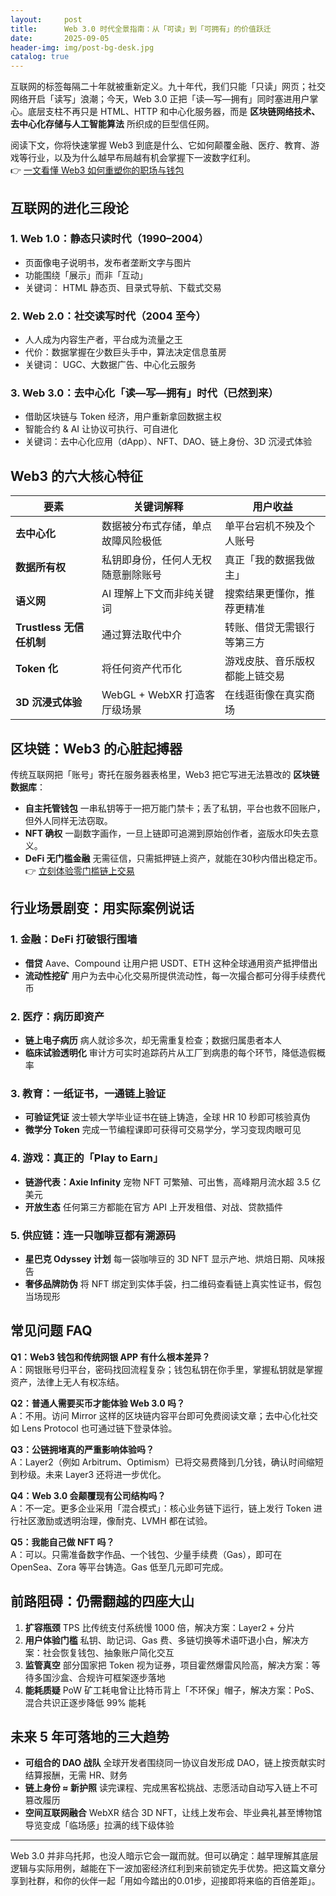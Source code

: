 ```yaml
---
layout:     post
title:      Web 3.0 时代全景指南：从「可读」到「可拥有」的价值跃迁
date:       2025-09-05
header-img: img/post-bg-desk.jpg
catalog: true
---
```


互联网的标签每隔二十年就被重新定义。九十年代，我们只能「只读」网页；社交网络开启「读写」浪潮；今天，Web 3.0 正把「读—写—拥有」同时塞进用户掌心。底层支柱不再只是 HTML、HTTP 和中心化服务器，而是 **区块链网络技术、去中心化存储与人工智能算法** 所织成的巨型信任网。

阅读下文，你将快速掌握 Web3 到底是什么、它如何颠覆金融、医疗、教育、游戏等行业，以及为什么越早布局越有机会掌握下一波数字红利。  
👉 [一文看懂 Web3 如何重塑你的职场与钱包](https://okxdog.com/)

## 互联网的进化三段论

### 1. Web 1.0：静态只读时代（1990–2004）
- 页面像电子说明书，发布者垄断文字与图片
- 功能围绕「展示」而非「互动」
- 关键词： HTML 静态页、目录式导航、下载式交易

### 2. Web 2.0：社交读写时代（2004 至今）
- 人人成为内容生产者，平台成为流量之王
- 代价：数据掌握在少数巨头手中，算法决定信息茧房
- 关键词： UGC、大数据广告、中心化云服务

### 3. Web 3.0：去中心化「读—写—拥有」时代（已然到来）
- 借助区块链与 Token 经济，用户重新拿回数据主权
- 智能合约 & AI 让协议可执行、可自进化
- 关键词：去中心化应用（dApp）、NFT、DAO、链上身份、3D 沉浸式体验

## Web3 的六大核心特征

| 要素 | 关键词解释 | 用户收益 |
|---|---|---|
| **去中心化** | 数据被分布式存储，单点故障风险极低 | 单平台宕机不殃及个人账号 |
| **数据所有权** | 私钥即身份，任何人无权随意删除账号 | 真正「我的数据我做主」 |
| **语义网** | AI 理解上下文而非纯关键词 | 搜索结果更懂你，推荐更精准 |
| **Trustless 无信任机制** | 通过算法取代中介 | 转账、借贷无需银行等第三方 |
| **Token 化** | 将任何资产代币化 | 游戏皮肤、音乐版权都能上链交易 |
| **3D 沉浸式体验** | WebGL + WebXR 打造客厅级场景 | 在线逛街像在真实商场 |

## 区块链：Web3 的心脏起搏器

传统互联网把「账号」寄托在服务器表格里，Web3 把它写进无法篡改的 **区块链数据库**：

- **自主托管钱包** 一串私钥等于一把万能门禁卡；丢了私钥，平台也救不回账户，但外人同样无法窃取。
- **NFT 确权** 一副数字画作，一旦上链即可追溯到原始创作者，盗版水印失去意义。
- **DeFi 无门槛金融** 无需征信，只需抵押链上资产，就能在30秒内借出稳定币。  
👉 [立刻体验零门槛链上交易](https://okxdog.com/)

## 行业场景剧变：用实际案例说话

### 1. 金融：DeFi 打破银行围墙
- **借贷** Aave、Compound 让用户把 USDT、ETH 这种全球通用资产抵押借出
- **流动性挖矿** 用户为去中心化交易所提供流动性，每一次撮合都可分得手续费代币

### 2. 医疗：病历即资产
- **链上电子病历** 病人就诊多次，却无需重复检查；数据归属患者本人
- **临床试验透明化** 审计方可实时追踪药片从工厂到病患的每个环节，降低造假概率

### 3. 教育：一纸证书，一通链上验证
- **可验证凭证** 波士顿大学毕业证书在链上铸造，全球 HR 10 秒即可核验真伪
- **微学分 Token** 完成一节编程课即可获得可交易学分，学习变现肉眼可见

### 4. 游戏：真正的「Play to Earn」
- **链游代表：Axie Infinity** 宠物 NFT 可繁殖、可出售，高峰期月流水超 3.5 亿美元
- **开放生态** 任何第三方都能在官方 API 上开发租借、对战、贷款插件

### 5. 供应链：连一只咖啡豆都有溯源码
- **星巴克 Odyssey 计划** 每一袋咖啡豆的 3D NFT 显示产地、烘焙日期、风味报告
- **奢侈品牌防伪** 将 NFT 绑定到实体手袋，扫二维码查看链上真实性证书，假包当场现形

## 常见问题 FAQ

**Q1：Web3 钱包和传统网银 APP 有什么根本差异？**  
A：网银账号归平台，密码找回流程复杂；钱包私钥在你手里，掌握私钥就是掌握资产，法律上无人有权冻结。

**Q2：普通人需要买币才能体验 Web 3.0 吗？**  
A：不用。访问 Mirror 这样的区块链内容平台即可免费阅读文章；去中心化社交如 Lens Protocol 也可通过链下登录体验。

**Q3：公链拥堵真的严重影响体验吗？**  
A：Layer2（例如 Arbitrum、Optimism）已将交易费降到几分钱，确认时间缩短到秒级。未来 Layer3 还将进一步优化。

**Q4：Web 3.0 会颠覆现有公司结构吗？**  
A：不一定。更多企业采用「混合模式」：核心业务链下运行，链上发行 Token 进行社区激励或透明治理，像耐克、LVMH 都在试验。

**Q5：我能自己做 NFT 吗？**  
A：可以。只需准备数字作品、一个钱包、少量手续费（Gas），即可在 OpenSea、Zora 等平台铸造。Gas 低至几元即可完成。

## 前路阻碍：仍需翻越的四座大山

1. **扩容瓶颈** TPS 比传统支付系统慢 1000 倍，解决方案：Layer2 + 分片
2. **用户体验门槛** 私钥、助记词、Gas 费、多链切换等术语吓退小白，解决方案：社会恢复钱包、抽象账户简化交互
3. **监管真空** 部分国家把 Token 视为证券，项目霍然爆雷风险高，解决方案：等待多国沙盒、合规许可框架逐步落地
4. **能耗质疑** PoW 矿工耗电曾让比特币背上「不环保」帽子，解决方案：PoS、混合共识正逐步降低 99% 能耗

## 未来 5 年可落地的三大趋势

- **可组合的 DAO 战队** 全球开发者围绕同一协议自发形成 DAO，链上按贡献实时结算报酬，无需 HR、财务
- **链上身份 ≈ 新护照** 读完课程、完成黑客松挑战、志愿活动自动写入链上不可篡改履历
- **空间互联网融合** WebXR 结合 3D NFT，让线上发布会、毕业典礼甚至博物馆导览变成「临场感」拉满的线下级体验

---

Web 3.0 并非乌托邦，也没人暗示它会一蹴而就。但可以确定：越早理解其底层逻辑与实际用例，越能在下一波加密经济红利到来前锁定先手优势。把这篇文章分享到社群，和你的伙伴一起「用如今踏出的0.01步，迎接即将来临的百倍差距」。
